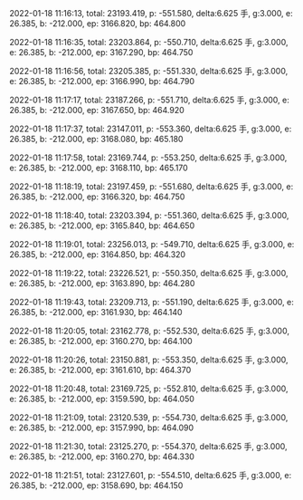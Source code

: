 2022-01-18 11:16:13, total: 23193.419, p: -551.580, delta:6.625 手, g:3.000, e: 26.385, b: -212.000, ep: 3166.820, bp: 464.800

2022-01-18 11:16:35, total: 23203.864, p: -550.710, delta:6.625 手, g:3.000, e: 26.385, b: -212.000, ep: 3167.290, bp: 464.750

2022-01-18 11:16:56, total: 23205.385, p: -551.330, delta:6.625 手, g:3.000, e: 26.385, b: -212.000, ep: 3166.990, bp: 464.790

2022-01-18 11:17:17, total: 23187.266, p: -551.710, delta:6.625 手, g:3.000, e: 26.385, b: -212.000, ep: 3167.650, bp: 464.920

2022-01-18 11:17:37, total: 23147.011, p: -553.360, delta:6.625 手, g:3.000, e: 26.385, b: -212.000, ep: 3168.080, bp: 465.180

2022-01-18 11:17:58, total: 23169.744, p: -553.250, delta:6.625 手, g:3.000, e: 26.385, b: -212.000, ep: 3168.110, bp: 465.170

2022-01-18 11:18:19, total: 23197.459, p: -551.680, delta:6.625 手, g:3.000, e: 26.385, b: -212.000, ep: 3166.320, bp: 464.750

2022-01-18 11:18:40, total: 23203.394, p: -551.360, delta:6.625 手, g:3.000, e: 26.385, b: -212.000, ep: 3165.840, bp: 464.650

2022-01-18 11:19:01, total: 23256.013, p: -549.710, delta:6.625 手, g:3.000, e: 26.385, b: -212.000, ep: 3164.850, bp: 464.320

2022-01-18 11:19:22, total: 23226.521, p: -550.350, delta:6.625 手, g:3.000, e: 26.385, b: -212.000, ep: 3163.890, bp: 464.280

2022-01-18 11:19:43, total: 23209.713, p: -551.190, delta:6.625 手, g:3.000, e: 26.385, b: -212.000, ep: 3161.930, bp: 464.140

2022-01-18 11:20:05, total: 23162.778, p: -552.530, delta:6.625 手, g:3.000, e: 26.385, b: -212.000, ep: 3160.270, bp: 464.100

2022-01-18 11:20:26, total: 23150.881, p: -553.350, delta:6.625 手, g:3.000, e: 26.385, b: -212.000, ep: 3161.610, bp: 464.370

2022-01-18 11:20:48, total: 23169.725, p: -552.810, delta:6.625 手, g:3.000, e: 26.385, b: -212.000, ep: 3159.590, bp: 464.050

2022-01-18 11:21:09, total: 23120.539, p: -554.730, delta:6.625 手, g:3.000, e: 26.385, b: -212.000, ep: 3157.990, bp: 464.090

2022-01-18 11:21:30, total: 23125.270, p: -554.370, delta:6.625 手, g:3.000, e: 26.385, b: -212.000, ep: 3160.270, bp: 464.330

2022-01-18 11:21:51, total: 23127.601, p: -554.510, delta:6.625 手, g:3.000, e: 26.385, b: -212.000, ep: 3158.690, bp: 464.150